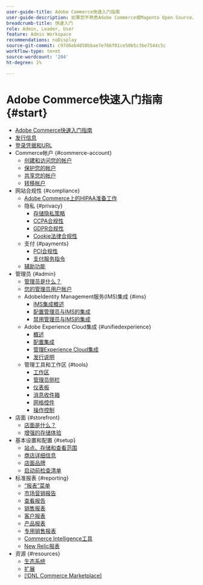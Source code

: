```yaml
---
user-guide-title: Adobe Commerce快速入门指南
user-guide-description: 如果您不熟悉Adobe Commerce或Magento Open Source，请了解 [!DNL Commerce] 生态系统，按照客户历程探索您的商店，并了解主要功能。
breadcrumb-title: 快速入门
role: Admin, Leader, User
feature: Admin Workspace
recommendations: noDisplay
source-git-commit: c97d6eb4050bbae7e766f01ce50b5c3be7544c5c
workflow-type: tm+mt
source-wordcount: '204'
ht-degree: 1%

---
```



# Adobe Commerce快速入门指南 {#start}

+ [Adobe Commerce快速入门指南](guide-overview.md)
+ [发行信息](about-this-release.md)
+ [登录凭据和URL](login-urls.md)
+ Commerce帐户 {#commerce-account}
   + [创建和访问您的帐户](commerce-account-create.md)
   + [保护您的帐户](commerce-account-secure.md)
   + [共享您的帐户](commerce-account-share.md)
   + [转移帐户](commerce-account-transfer.md)
+ 网站合规性 {#compliance}
   + [Adobe Commerce上的HIPAA准备工作](hipaa-ready-service.md)
   + 隐私 {#privacy}
      + [存储隐私策略](privacy-policy.md)
      + [CCPA合规性](compliance-ccpa.md)
      + [GDPR合规性](compliance-gdpr.md)
      + [Cookie法律合规性](compliance-cookie-law.md)
   + 支付 {#payments}
      + [PCI合规性](compliance-pci.md)
      + [支付服务指令](compliance-payment-services-directive.md)
   + [辅助功能](navigation-accessibility.md)
+ 管理员 {#admin}
   + [管理员是什么？](admin.md)
   + [您的管理员用户帐户](admin-signin.md)
   + AdobeIdentity Management服务(IMS)集成 {#ims}
      + [IMS集成概述](adobe-ims-integration-overview.md)
      + [配置管理员与IMS的集成](adobe-ims-config.md)
      + [禁用管理员与IMS的集成](adobe-ims-disable.md)
   + Adobe Experience Cloud集成 {#unifiedexperience}
      + [概述](admin-unified-experience-integration-overview.md)
      + [配置集成](admin-unified-experience-integration-configure.md)
      + [管理Experience Cloud集成](admin-unified-experience-integration-manage.md)
      + [发行说明](admin-unified-experience-release-notes.md)
   + 管理工具和工作区 {#tools}
      + [工作区](admin-workspace.md)
      + [管理员侧栏](admin-menu.md)
      + [仪表板](admin-dashboard.md)
      + [消息收件箱](admin-message-inbox.md)
      + [网格控件](admin-grid-controls.md)
      + [操作控制](admin-actions-control.md)
+ 店面 {#storefront}
   + [店面是什么？](storefront.md)
   + [增强的存储体验](enhanced-experiences.md)
+ 基本设置和配置 {#setup}
   + [站点、存储和查看范围](websites-stores-views.md)
   + [商店详细信息](store-details.md)
   + [店面品牌](storefront-branding.md)
   + [启动前检查清单](prelaunch-checklist.md)
+ 标准报表  {#reporting}
   + [“报表”菜单](reports-menu.md)
   + [市场营销报告](marketing-reports.md)
   + [查看报告](review-reports.md)
   + [销售报表](sales-reports.md)
   + [客户报表](customer-reports.md)
   + [产品报表](product-reports.md)
   + [专用销售报表](private-sales-reports.md)
   + [Commerce Intelligence工具](business-intelligence.md)
   + [New Relic报表](new-relic-reporting.md)
+ 资源 {#resources}
   + [生态系统](resources.md)
   + [扩展](extensions.md)
   + [[!DNL Commerce Marketplace]](commerce-marketplace.md)
